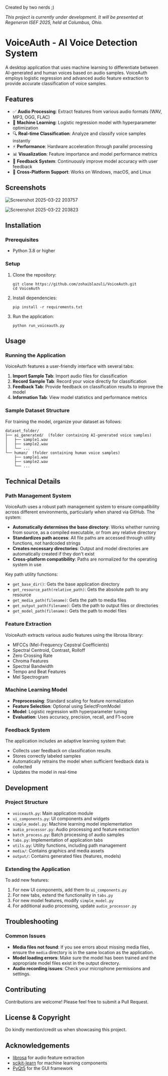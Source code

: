 Created by two nerds ;)

*This project is currently under development. It will be presented at Regeneron ISEF 2025, held at Columbus, Ohio.*

# VoiceAuth - AI Voice Detection System

A desktop application that uses machine learning to differentiate between AI-generated and human voices based on audio samples. VoiceAuth employs logistic regression and advanced audio feature extraction to provide accurate classification of voice samples.

## Features

- ✅ **Audio Processing**: Extract features from various audio formats (WAV, MP3, OGG, FLAC)
- 🧠 **Machine Learning**: Logistic regression model with hyperparameter optimization
- 🔍 **Real-time Classification**: Analyze and classify voice samples instantly
- ⚡ **Performance**: Hardware acceleration through parallel processing
- 📊 **Visualization**: Feature importance and model performance metrics
- 🔄 **Feedback System**: Continuously improve model accuracy with user feedback
- 💾 **Cross-Platform Support**: Works on Windows, macOS, and Linux

## Screenshots
![Screenshot 2025-03-22 203757](https://github.com/user-attachments/assets/8a7fb6f6-5507-4fb7-b624-4078a948bd37)

![Screenshot 2025-03-22 203823](https://github.com/user-attachments/assets/ea311f88-7bde-4f29-bb20-c882b7227f77)


## Installation

### Prerequisites

- Python 3.8 or higher

### Setup

1. Clone the repository:
   ```
   git clone https://github.com/zohaiblazuli/VoiceAuth.git
   cd VoiceAuth
   ```

2. Install dependencies:
   ```
   pip install -r requirements.txt
   ```

3. Run the application:
   ```
   python run_voiceauth.py
   ```

## Usage

### Running the Application

VoiceAuth features a user-friendly interface with several tabs:

1. **Import Sample Tab**: Import audio files for classification
2. **Record Sample Tab**: Record your voice directly for classification
3. **Feedback Tab**: Provide feedback on classification results to improve the model
4. **Information Tab**: View model statistics and performance metrics

### Sample Dataset Structure

For training the model, organize your dataset as follows:
```
dataset_folder/
├── ai_generated/  (folder containing AI-generated voice samples)
│   ├── sample1.wav
│   ├── sample2.wav
│   └── ...
└── human/  (folder containing human voice samples)
    ├── sample1.wav
    ├── sample2.wav
    └── ...
```

## Technical Details

### Path Management System

VoiceAuth uses a robust path management system to ensure compatibility across different environments, particularly when shared via GitHub. The system:

- **Automatically determines the base directory**: Works whether running from source, as a compiled executable, or from any relative directory
- **Standardizes path access**: All file paths are accessed through utility functions, not hardcoded strings
- **Creates necessary directories**: Output and model directories are automatically created if they don't exist
- **Cross-platform compatibility**: Paths are normalized for the operating system in use

Key path utility functions:

- `get_base_dir()`: Gets the base application directory
- `get_resource_path(relative_path)`: Gets the absolute path to any resource
- `get_media_path(filename)`: Gets the path to media files
- `get_output_path(filename)`: Gets the path to output files or directories
- `get_model_path(filename)`: Gets the path to model files

### Feature Extraction

VoiceAuth extracts various audio features using the librosa library:
- MFCCs (Mel-Frequency Cepstral Coefficients)
- Spectral Centroid, Contrast, Rolloff
- Zero Crossing Rate
- Chroma Features
- Spectral Bandwidth
- Tempo and Beat Features
- Mel Spectrogram

### Machine Learning Model

- **Preprocessing**: Standard scaling for feature normalization
- **Feature Selection**: Optional using SelectFromModel
- **Model**: Logistic regression with hyperparameter tuning
- **Evaluation**: Uses accuracy, precision, recall, and F1-score

### Feedback System

The application includes an adaptive learning system that:
- Collects user feedback on classification results
- Stores correctly labeled samples
- Automatically retrains the model when sufficient feedback data is collected
- Updates the model in real-time

## Development

### Project Structure

- `voiceauth.py`: Main application module
- `ui_components.py`: UI components and widgets
- `simple_model.py`: Machine learning model implementation
- `audio_processor.py`: Audio processing and feature extraction
- `batch_process.py`: Batch processing of audio samples
- `tabs.py`: Implementation of application tabs
- `utils.py`: Utility functions, including path management
- `media/`: Contains graphics and media assets
- `output/`: Contains generated files (features, models)

### Extending the Application

To add new features:

1. For new UI components, add them to `ui_components.py`
2. For new tabs, extend the functionality in `tabs.py`
3. For new model features, modify `simple_model.py`
4. For additional audio processing, update `audio_processor.py`

## Troubleshooting

### Common Issues

- **Media files not found**: If you see errors about missing media files, ensure the `media` directory is in the same location as the application.
- **Model loading errors**: Make sure the model has been trained and the appropriate model files exist in the output directory.
- **Audio recording issues**: Check your microphone permissions and settings.

## Contributing

Contributions are welcome! Please feel free to submit a Pull Request.

## License & Copyright

Do kindly mention/credit us when showcasing this project.

## Acknowledgements

- [librosa](https://librosa.org/) for audio feature extraction
- [scikit-learn](https://scikit-learn.org/) for machine learning components
- [PyQt5](https://www.riverbankcomputing.com/software/pyqt/) for the GUI framework 

